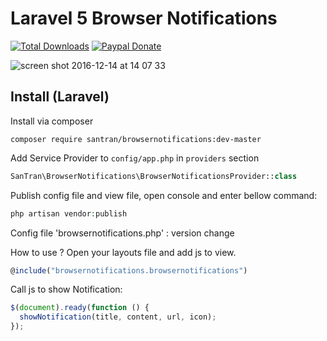 Laravel 5 Browser Notifications
======================

[![Total Downloads](https://img.shields.io/packagist/dt/santran/browsernotifications.svg)](https://packagist.org/packages/santran/browsernotifications)
[![Paypal Donate](https://www.paypalobjects.com/en_US/i/btn/btn_donate_SM.gif)](http://paypal.me/MrSanTran)

![screen shot 2016-12-14 at 14 07 33](https://cloud.githubusercontent.com/assets/21286108/21172827/d4632862-c206-11e6-9366-ee2a428c6ca5.png)

Install (Laravel)
-----------------
Install via composer
```
composer require santran/browsernotifications:dev-master
```

Add Service Provider to `config/app.php` in `providers` section
```php
SanTran\BrowserNotifications\BrowserNotificationsProvider::class
```

Publish config file and view file, open console and enter bellow command:
```php
php artisan vendor:publish
```
Config file 'browsernotifications.php' : version change

How to use ?
Open your layouts file and add js to view.
```javascript
@include("browsernotifications.browsernotifications")
```

Call js to show Notification:
```javascript
$(document).ready(function () {
  showNotification(title, content, url, icon);
});
```

